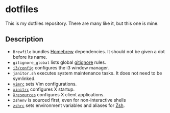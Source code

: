 # dotfiles

This is my dotfiles repository. There are many like it, but this one is mine.

## Description

* `Brewfile` bundles [Homebrew](https://brew.sh/) dependencies. It should not
  be given a dot before its name.
* `gitignore_global` lists global
  [gitignore](https://git-scm.com/docs/gitignore) rules.
* [`i3/config`](http://i3wm.org/docs/userguide.html#configuring) configures the
  i3 window manager.
* `janitor.sh` executes system maintenance tasks. It does not need to be symlinked.
* [`vimrc`](http://vimhelp.appspot.com/starting.txt.html#vimrc) sets Vim
  configurations.
* [`xinitrc`](https://wiki.archlinux.org/index.php/Xinit#xinitrc) configures X
  startup.
* [`Xresources`](https://wiki.archlinux.org/index.php/X_resources) configures X
  client applications.
* `zshenv` is sourced first, even for non-interactive shells
* [`zshrc`](https://wiki.archlinux.org/index.php/Zsh#Configure_Zsh) sets
  environment variables and aliases for [Zsh](http://zsh.sourceforge.net).
